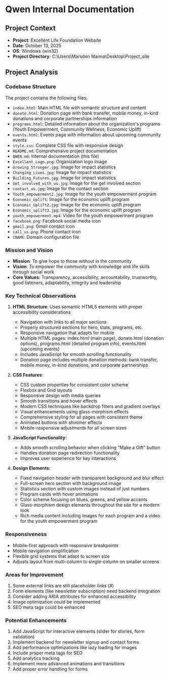 # Qwen Internal Documentation

## Project Context
- **Project**: Excellent Life Foundation Website
- **Date**: October 13, 2025
- **OS**: Windows (win32)
- **Project Directory**: C:\Users\Marsden Maima\Desktop\Project_site

## Project Analysis

### Codebase Structure
The project contains the following files:
- `index.html`: Main HTML file with semantic structure and content
- `donate.html`: Donation page with bank transfer, mobile money, in-kind donations and corporate partnerships information
- `programs.html`: Detailed information about the organization's programs (Youth Empowerment, Community Wellness, Economic Uplift)
- `events.html`: Events page with information about upcoming community events
- `style.css`: Complete CSS file with responsive design
- `README.md`: Comprehensive project documentation
- `QWEN.md`: Internal documentation (this file)
- `Excellent_Logo.png`: Organization logo image
- `Growing_Stronger.jpg`: Image for impact statistics
- `Changing_Lives.jpg`: Image for impact statistics
- `Building_Futures.jpg`: Image for impact statistics
- `Get_involved_with_us.jpg`: Image for the get involved section
- `contact_us.jpg`: Image for the contact section
- `Youth_empowerment2.jpg`: Image for the youth empowerment program
- `Economic_Uplift`: Image for the economic uplift program
- `Economic_Uplift2.jpg`: Image for the economic uplift program
- `Economic_uplift3.jpg`: Image for the economic uplift program
- `youth_empowerment.mp4`: Video for the youth empowerment program
- `facebook.png`: Facebook social media icon
- `gmail.png`: Gmail contact icon
- `call_us.png`: Phone contact icon
- `CNAME`: Domain configuration file

### Mission and Vision
- **Mission**: To give hope to those without in the community
- **Vision**: To empower the community with knowledge and life skills through social work
- **Core Values**: Transparency, accessibility, accountability, trustworthy, good listeners, adaptability, integrity and leadership

### Key Technical Observations
1. **HTML Structure**: Uses semantic HTML5 elements with proper accessibility considerations
   - Navigation with links to all major sections
   - Properly structured sections for hero, stats, programs, etc.
   - Responsive navigation that adapts for mobile
   - Multiple HTML pages: index.html (main page), donate.html (donation options), programs.html (detailed program info), events.html (upcoming events)
   - Includes JavaScript for smooth scrolling functionality
   - Donation page includes multiple donation methods: bank transfer, mobile money, in-kind donations, and corporate partnerships

2. **CSS Features**:
   - CSS custom properties for consistent color scheme
   - Flexbox and Grid layouts
   - Responsive design with media queries
   - Smooth transitions and hover effects
   - Modern CSS techniques like backdrop filters and gradient overlays
   - Visual enhancements using glass-morphism effects
   - Comprehensive styling for all pages with consistent theme
   - Animated buttons with shimmer effects
   - Mobile-responsive adjustments for all screen sizes

3. **JavaScript Functionality**:
   - Adds smooth scrolling behavior when clicking "Make a Gift" button
   - Handles donation page redirection functionality
   - Improves user experience for key interactions

4. **Design Elements**:
   - Fixed navigation header with transparent background and blur effect
   - Full-screen hero section with background image
   - Statistics section with custom images instead of just numbers
   - Program cards with hover animations
   - Color scheme focusing on blues, greens, and yellow accents
   - Glass-morphism design elements throughout the site for a modern look
   - Rich media content including images for each program and a video for the youth empowerment program

### Responsiveness
- Mobile-first approach with responsive breakpoints
- Mobile navigation simplification
- Flexible grid systems that adapt to screen size
- Adjusts layout from multi-column to single-column on smaller screens

### Areas for Improvement
1. Some external links are still placeholder links (#)
2. Form elements (like newsletter subscription) need backend integration
3. Consider adding ARIA attributes for enhanced accessibility
4. Image optimization could be implemented
5. SEO meta tags could be enhanced

### Potential Enhancements
1. Add JavaScript for interactive elements (slider for stories, form validation)
2. Implement backend for newsletter signup and contact forms
3. Add performance optimizations like lazy loading for images
4. Include proper meta tags for SEO
5. Add analytics tracking
6. Implement more advanced animations and transitions
7. Add proper error handling for forms